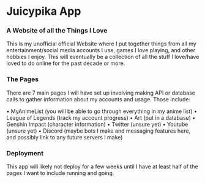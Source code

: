 # Juicypika App

### A Website of all the Things I Love 

This is my unofficial official Website where I put together things from all my entertainment/social media accounts I use, games I love playing, and other hobbies I enjoy. This will eventually be a collection of all the stuff I love/have loved to do online for the past decade or more.

### The Pages
There are 7 main pages I will have set up involving making API or database calls to gather information about my accounts and usage. Those include:

• MyAnimeList (you will be able to go through everything in my anime list)
• League of Legends (track my account progress)
• Art (put in a database)
• Genshin Impact (character information)
• Twitter (unsure yet)
• Youtube (unsure yet)
• Discord (maybe bots I make and messaging features here, and possibly link to any future servers I make)


### Deployment
This app will likely not deploy for a few weeks until I have at least half of the pages I want to include running and going. 
